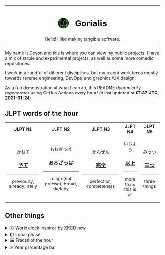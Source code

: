 ***

<h1 align="center">
<sub>
    <img src="readme/resources/avatar.png" height="36">
</sub>
&nbsp;
Gorialis
</h1>
<p align="center">
Hello! I like making tangible software.
</p>

***

My name is Devon and this is where you can view my public projects. I have a mix of stable and experimental projects, as well as some more comedic repositories.

I work in a handful of different disciplines, but my recent work tends mostly towards reverse engineering, DevOps, and graphical/UX design.

As a fun demonstration of what I can do, this README *dynamically regenerates* using GitHub Actions every hour! (it last updated at **07:37 UTC, 2021-01-24**)

<h2>JLPT words of the hour</h2>
<table>
    <tr>
        <th>JLPT N1</th>
        <th>JLPT N2</th>
        <th>JLPT N3</th>
        <th>JLPT N4</th>
        <th>JLPT N5</th>
    </tr>
    <tr>
        <td>
            <p align="center">かねて</p>
            <h3 align="center"><b><a href="https://jisho.org/search/%E4%BA%88%E3%81%A6">予て</a></b></h3>
            <hr>
            <p align="center">previously,<wbr> already,<wbr> lately</p>
        </td>
        <td>
            <p align="center">おおざっぱ</p>
            <h3 align="center"><b><a href="https://jisho.org/search/%E3%81%8A%E3%81%8A%E3%81%96%E3%81%A3%E3%81%B1">おおざっぱ</a></b></h3>
            <hr>
            <p align="center">rough (not precise),<wbr> broad,<wbr> sketchy</p>
        </td>
        <td>
            <p align="center">かんぜん</p>
            <h3 align="center"><b><a href="https://jisho.org/search/%E5%AE%8C%E5%85%A8">完全</a></b></h3>
            <hr>
            <p align="center">perfection,<wbr> completeness</p>
        </td>
        <td>
            <p align="center">いじょう</p>
            <h3 align="center"><b><a href="https://jisho.org/search/%E4%BB%A5%E4%B8%8A">以上</a></b></h3>
            <hr>
            <p align="center">more than;<br> this is all</p>
        </td>
        <td>
            <p align="center">みっつ</p>
            <h3 align="center"><b><a href="https://jisho.org/search/%E4%B8%89%E3%81%A4">三つ</a></b></h3>
            <hr>
            <p align="center">three things</p>
        </td>
    </tr>
</table>

<h2>Other things</h2>
<details>
<summary>🕖  World clock inspired by <a href="https://xkcd.com/now">XKCD now</a></summary>

> <img src="generated/now.png" width="512">

</details>
<details>
<summary>🌔 Lunar phase</summary>

The moon is approximately 39.66% through its phase (Waxing Gibbous).

</details>
<details>
<summary>&#x1f5bc; Fractal of the hour</summary>

> <img src="generated/fractal.png" width="512">

</details>
<details>
<summary>&#x23f2; Year percentage bar</summary>
<pre><code>2021 [█▁▁▁▁▁▁▁▁▁▁▁▁▁▁▁▁▁▁▁] 6.39%</code></pre>
</details>
